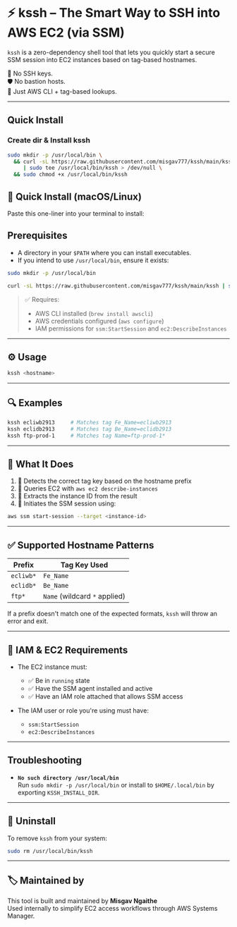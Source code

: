 # ⚡️ kssh – The Smart Way to SSH into AWS EC2 (via SSM)

`kssh` is a zero-dependency shell tool that lets you quickly start a secure SSM session into EC2 instances based on tag-based hostnames.

🔐 No SSH keys.  
🛡 No bastion hosts.  
🧰 Just AWS CLI + tag-based lookups.

---
## Quick Install

### Create dir & Install kssh
```bash
sudo mkdir -p /usr/local/bin \
  && curl -sL https://raw.githubusercontent.com/misgav777/kssh/main/kssh \
     | sudo tee /usr/local/bin/kssh > /dev/null \
  && sudo chmod +x /usr/local/bin/kssh
```


## 🚀 Quick Install (macOS/Linux)

Paste this one-liner into your terminal to install:

## Prerequisites

- A directory in your `$PATH` where you can install executables.
- If you intend to use `/usr/local/bin`, ensure it exists:

```bash
sudo mkdir -p /usr/local/bin
```

```bash
curl -sL https://raw.githubusercontent.com/misgav777/kssh/main/kssh | sudo tee /usr/local/bin/kssh > /dev/null && sudo chmod +x /usr/local/bin/kssh
```

> ✅ Requires:
> - AWS CLI installed (`brew install awscli`)
> - AWS credentials configured (`aws configure`)
> - IAM permissions for `ssm:StartSession` and `ec2:DescribeInstances`

---

## ⚙️ Usage

```bash
kssh <hostname>
```

---

## 🔍 Examples

```bash
kssh ecliwb2913     # Matches tag Fe_Name=ecliwb2913
kssh eclidb2913     # Matches tag Be_Name=eclidb2913
kssh ftp-prod-1     # Matches tag Name=ftp-prod-1*
```

---

## 🧠 What It Does

1. 🔎 Detects the correct tag key based on the hostname prefix  
2. 🧼 Queries EC2 with `aws ec2 describe-instances`  
3. 🧾 Extracts the instance ID from the result  
4. 🚀 Initiates the SSM session using:

```bash
aws ssm start-session --target <instance-id>
```

---

## ✅ Supported Hostname Patterns

| Prefix     | Tag Key Used |
|------------|--------------|
| `ecliwb*`  | `Fe_Name`    |
| `eclidb*`  | `Be_Name`    |
| `ftp*`     | `Name` (wildcard `*` applied) |

If a prefix doesn't match one of the expected formats, `kssh` will throw an error and exit.

---

## 🔐 IAM & EC2 Requirements

- The EC2 instance must:
  - ✅ Be in `running` state  
  - ✅ Have the SSM agent installed and active  
  - ✅ Have an IAM role attached that allows SSM access

- The IAM user or role you're using must have:
  - `ssm:StartSession`
  - `ec2:DescribeInstances`

---

## Troubleshooting

- **`No such directory /usr/local/bin`**  
  Run `sudo mkdir -p /usr/local/bin` or install to `$HOME/.local/bin` by exporting `KSSH_INSTALL_DIR`.
  
---

## 🧼 Uninstall

To remove `kssh` from your system:

```bash
sudo rm /usr/local/bin/kssh
```

---

## 🏷 Maintained by

This tool is built and maintained by **Misgav Ngaithe**  
Used internally to simplify EC2 access workflows through AWS Systems Manager.


